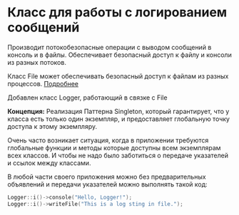 # Класс для работы с логированием сообщений

Производит потокобезопасные операции с выводом сообщений в консоль и в файлы. Обеспечивает безопасный доступ к файлу и консоли из разных потоков.

Класс File может обеспечивать безопасный доступ к файлам из разных процессов. [Подробнее](https://gitverse.ru/MaksMN/FileActionsCPP)

Добавлен класс Logger, работающий в связке с File

**Концепция:**
Реализация Паттерна Singleton, который гарантирует, что у класса есть только один экземпляр, и предоставляет глобальную точку доступа к этому экземпляру.

 Очень часто возникает ситуация, когда в приложении требуются глобальные функции и методы которые доступны всем экземплярам всех классов. И чтобы не надо было заботиться о передаче указателей и ссылок между классами.

В любой части своего приложения можно без предварительных объявлений и передачи указателей можно выполнять такой код:
```cpp
Logger::i()->console("Hello, Logger!");
Logger::i()->writeFile("This is a log sting in file.");
```